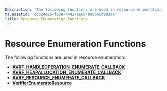 ```yaml
---
Description: 'The following functions are used in resource enumeration:'
ms.assetid: 'cc624e25-f53e-4442-ae6b-9e8b65d983da'
title: Resource Enumeration Functions
---
```


# Resource Enumeration Functions

The following functions are used in resource enumeration:

-   [**AVRF\_HANDLEOPERATION\_ENUMERATE\_CALLBACK**](avrf-handleoperation-enumerate-callback.md)
-   [**AVRF\_HEAPALLOCATION\_ENUMERATE\_CALLBACK**](avrf-heap-allocation-enumerate-callback.md)
-   [**AVRF\_RESOURCE\_ENUMERATE\_CALLBACK**](avrf-resource-enumerate-callback.md)
-   [**VerifierEnumerateResource**](verifierenumerateresource.md)

 

 



